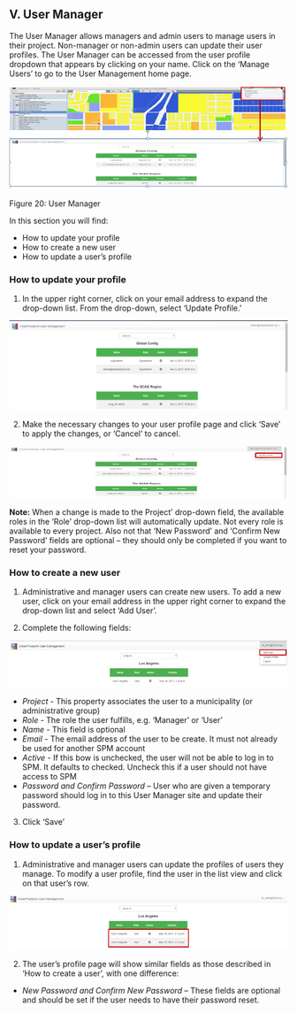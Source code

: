 ## **V.	User Manager**

The User Manager allows managers and admin users to manage users in their project. Non-manager or non-admin users can update their user profiles. The User Manager can be accessed from the user profile dropdown that appears by clicking on your name. Click on the ‘Manage Users’ to go to the User Management home page.

![user_manager_1](images/scag_10_11_17/user_manager_1.png)

Figure 20: User Manager

In this section you will find:

* How to update your profile
* How to create a new user
* How to update a user’s profile

### **How to update your profile**

1.	In the upper right corner, click on your email address to expand the drop-down list.  From the drop-down, select ‘Update Profile.’

  ![user_manager_2](images/scag_10_11_17/user_manager_2.png)

2.	Make the necessary changes to your user profile page and click ‘Save’ to apply the changes, or ‘Cancel’ to cancel.

  ![user_manager_3](images/scag_10_11_17/user_manager_3.png)

  **Note:** When a change is made to the Project’ drop-down field, the available roles in the ‘Role’ drop-down list will automatically update. Not every role is available to every project. Also not that ‘New Password’ and ‘Confirm New Password’ fields are optional – they should only be completed if you want to reset your password.

### **How to create a new user**

1. Administrative and manager users can create new users. To add a new user, click on your email address in the upper right corner to expand the drop-down list and select ‘Add User’.

2. Complete the following fields:

  ![user_manager_4](images/scag_10_11_17/user_manager_4.png)

  - _Project_ - This property associates the user to a municipality (or administrative group)
  - _Role_ - The role the user fulfills, e.g. ‘Manager’ or ‘User’
  - _Name_ - This field is optional
  - _Email_ - The email address of the user to be create. It must not already be used for another SPM account
  - _Active_ - If this bow is unchecked, the user will not be able to log in to SPM. It defaults to checked. Uncheck this if a user should not have access to SPM
  - _Password and Confirm Password_ – User who are given a temporary password should log in to this User Manager site and update their password.

3. Click ‘Save’

### **How to update a user’s profile**

1. Administrative and manager users can update the profiles of users they manage. To modify a user profile, find the user in the list view and click on that user’s row.

  ![user_manager_5](images/scag_10_11_17/user_manager_5.png)

2.	The user’s profile page will show similar fields as those described in ‘How to create a user’, with one difference:

  * _New Password and Confirm New Password_ – These fields are optional and should be set if the user needs to have their password reset.
